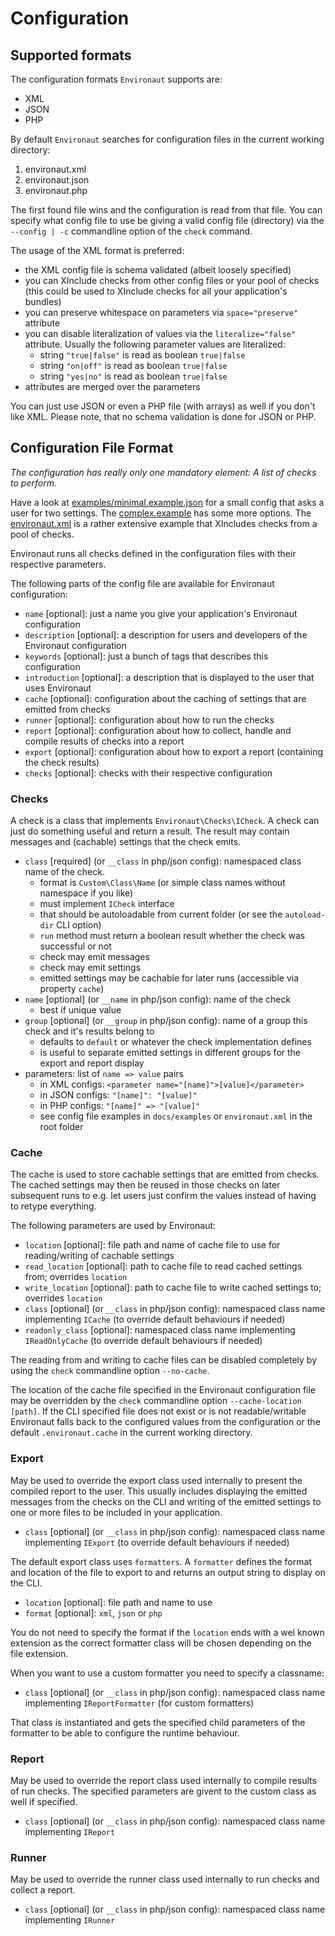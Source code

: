 # Configuration

## Supported formats

The configuration formats `Environaut` supports are:

- XML
- JSON
- PHP

By default `Environaut` searches for configuration files in the current
working directory:

1. environaut.xml
2. environaut.json
3. environaut.php

The first found file wins and the configuration is read from that file.
You can specify what config file to use be giving a valid config file
(directory) via the ```--config | -c``` commandline option of the `check`
command.

The usage of the XML format is preferred:

- the XML config file is schema validated (albeit loosely specified)
- you can XInclude checks from other config files or your pool of checks
  (this could be used to XInclude checks for all your application's bundles)
- you can preserve whitespace on parameters via ```space="preserve"``` attribute
- you can disable literalization of values via the ```literalize="false"```
  attribute. Usually the following parameter values are literalized:
    - string `"true|false"` is read as boolean `true|false`
    - string `"on|off"` is read as boolean `true|false`
    - string `"yes|no"` is read as boolean `true|false`
- attributes are merged over the parameters

You can just use JSON or even a PHP file (with arrays) as well if you don't
like XML. Please note, that no schema validation is done for JSON or PHP.

## Configuration File Format

*The configuration has really only one mandatory element:
A list of checks to perform.*

Have a look at [examples/minimal.example.json](examples/minimal.example.json)
for a small config that asks a user for two settings. The [complex.example](examples/complex.example.json)
has some more options. The [environaut.xml](../environaut.xml) is a rather
extensive example that XIncludes checks from a pool of checks.

Environaut runs all checks defined in the configuration files with their respective parameters.

The following parts of the config file are available for Environaut
configuration:

- `name` [optional]: just a name you give your application's Environaut configuration
- `description` [optional]: a description for users and developers of the Environaut configuration
- `keywords` [optional]: just a bunch of tags that describes this configuration
- `introduction` [optional]: a description that is displayed to the user that uses Environaut
- `cache` [optional]: configuration about the caching of settings that are emitted from checks
- `runner` [optional]: configuration about how to run the checks
- `report` [optional]: configuration about how to collect, handle and compile results of checks into a report
- `export` [optional]: configuration about how to export a report (containing the check results)
- `checks` [optional]: checks with their respective configuration

### Checks

A check is a class that implements `Environaut\Checks\ICheck`. A check can just
do something useful and return a result. The result may contain messages and
(cachable) settings that the check emits.

- `class` [required] (or `__class` in php/json config): namespaced class name of the check.
    - format is ```Custom\Class\Name``` (or simple class names without namespace if you like)
    - must implement `ICheck` interface
    - that should be autoloadable from current folder (or see the ```autoload-dir``` CLI option)
    - `run` method must return a boolean result whether the check was successful or not
    - check may emit messages
    - check may emit settings
    - emitted settings may be cachable for later runs (accessible via property `cache`)
- `name` [optional] (or `__name` in php/json config): name of the check
    - best if unique value
- `group` [optional] (or `__group` in php/json config): name of a group this check and it's results belong to
    - defaults to `default` or whatever the check implementation defines
    - is useful to separate emitted settings in different groups for the export and report display
- parameters: list of `name => value` pairs
    - in XML configs: ```<parameter name="[name]">[value]</parameter>```
    - in JSON configs: ```"[name]": "[value]"```
    - in PHP configs: ```"[name]" => "[value]"```
    - see config file examples in `docs/examples` or `environaut.xml` in the root folder

### Cache

The cache is used to store cachable settings that are emitted from checks. The cached settings
may then be reused in those checks on later subsequent runs to e.g. let users just confirm the
values instead of having to retype everything.

The following parameters are used by Environaut:

- `location` [optional]: file path and name of cache file to use for reading/writing of cachable settings
- `read_location` [optional]: path to cache file to read cached settings from; overrides `location`
- `write_location` [optional]: path to cache file to write cached settings to; overrides `location`
- `class` [optional] (or `__class` in php/json config): namespaced class name implementing `ICache` (to override default behaviours if needed)
- `readonly_class` [optional]: namespaced class name implementing `IReadOnlyCache` (to override default behaviours if needed)

The reading from and writing to cache files can be disabled completely by using the `check`
commandline option `--no-cache`.

The location of the cache file specified in the Environaut configuration file may
be overridden by the `check` commandline option `--cache-location [path]`. If the
CLI specified file does not exist or is not readable/writable Environaut falls back
to the configured values from the configuration or the default `.environaut.cache`
in the current working directory.

### Export

May be used to override the export class used internally to present the compiled report
to the user. This usually includes displaying the emitted messages from the checks on the
CLI and writing of the emitted settings to one or more files to be included in your
application.

- `class` [optional] (or `__class` in php/json config): namespaced class name implementing `IExport` (to override default behaviours if needed)

The default export class uses `formatters`. A `formatter` defines the format and location
of the file to export to and returns an output string to display on the CLI.

- `location` [optional]: file path and name to use
- `format` [optional]: `xml`, `json` or `php`

You do not need to specify the format if the `location` ends with a wel known extension
as the correct formatter class will be chosen depending on the file extension.

When you want to use a custom formatter you need to specify a classname:

- `class` [optional] (or `__class` in php/json config): namespaced class name implementing `IReportFormatter` (for custom formatters)

That class is instantiated and gets the specified child parameters of the formatter
to be able to configure the runtime behaviour.

### Report

May be used to override the report class used internally to compile results of run checks.
The specified parameters are givent to the custom class as well if specified.

- `class` [optional] (or `__class` in php/json config): namespaced class name implementing `IReport`

### Runner

May be used to override the runner class used internally to run checks and collect a report.

- `class` [optional] (or `__class` in php/json config): namespaced class name implementing `IRunner`
